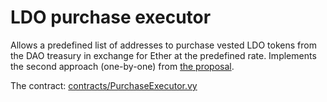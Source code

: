 # LDO purchase executor

Allows a predefined list of addresses to purchase vested LDO tokens
from the DAO treasury in exchange for Ether at the predefined rate.
Implements the second approach (one-by-one) from
[the proposal](https://hackmd.io/@skozin/BkJR_UdSd).

The contract: [contracts/PurchaseExecutor.vy](./contracts/PurchaseExecutor.vy)
